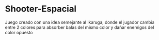 # Shooter-Espacial
Juego creado con una idea semejante al Ikaruga, donde el jugador cambia entre 2 colores para absorber balas del mismo color y dañar enemigos del color opuesto
